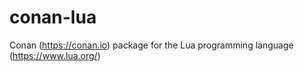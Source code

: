 # conan-lua
Conan (https://conan.io) package for the Lua programming language (https://www.lua.org/)
